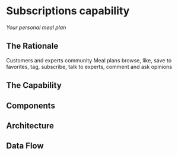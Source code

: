 # Subscriptions capability

_Your personal meal plan_

## The Rationale

Customers and experts community 
Meal plans browse, like, save to favorites, tag, subscribe, talk to experts, comment and ask opinions

## The Capability

## Components

## Architecture

## Data Flow

